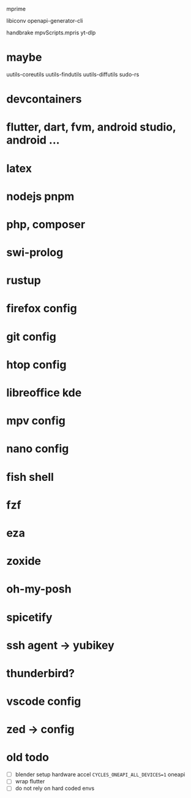 mprime

libiconv
openapi-generator-cli

handbrake
mpvScripts.mpris
yt-dlp

# maybe

uutils-coreutils
uutils-findutils
uutils-diffutils
sudo-rs

# devcontainers

# flutter, dart, fvm, android studio, android ...

# latex

# nodejs pnpm

# php, composer

# swi-prolog

# rustup

# firefox config

# git config

# htop config

# libreoffice kde

# mpv config

# nano config

# fish shell

# fzf

# eza

# zoxide

# oh-my-posh

# spicetify

# ssh agent -> yubikey

# thunderbird?

# vscode config

# zed -> config

# old todo

- [ ] blender setup hardware accel `CYCLES_ONEAPI_ALL_DEVICES=1` oneapi
- [ ] wrap flutter
- [ ] do not rely on hard coded envs
